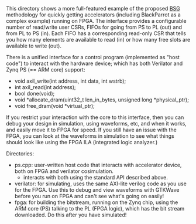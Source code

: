 This directory shows a more full-featured example of the proposed [BSG](http://bsg.ai) methodology for quickly getting accelerators (including BlackParrot as a complex example) running on FPGA.  The interface provides a configurable number of read/write user CSRs, FIFOs for going from PS to PL (out) and from PL to PS (in). Each FIFO has a corresponding read-only CSR that tells you how many elements are available to read (in) or how many free slots are available to write (out).

There is a unified interface for a control program (implemented as "host code") to interact with the hardware device; which has both Verilator and Zynq PS (== ARM core) support:

- void axil_write(int address, int data, int wstrb);
- int axil_read(int address);
- bool done(void);
- void *allocate_dram(uint32_t len_in_bytes, unsigned long *physical_ptr);
- void free_dram(void *virtual_ptr);

If you restrict your interaction with the core to this interface, then you can debug your design in simulation, using waveforms, etc, and when it works, and easily move it to FPGA for speed. If you still have an issue with the FPGA, you can look at the waveforms in simulation to see what things should look like using the FPGA ILA (integrated logic analyzer.)

Directories:

- ps.cpp: user-written host code that interacts with accelerator device, both on FPGA and verilator cosimulation. 
  - interacts with both using the standard API described above.
- verilator: for simulating, uses the same AXI-lite verilog code as you use for the FPGA. Use this to debug and view waveforms with GTKWave before you run on FPGA and can't see what's going on easily!
- fpga: for building the bitstream, running on the Zynq chip, using the ARM core (PS) talking to the PL (FPGA logic), which has the bit stream downloaded. Do this after you have simulated!
